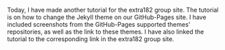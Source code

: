 Today, I have made another tutorial for the extra182 group site. The tutorial is on how to change the Jekyll theme on our GitHub-Pages site. I have included screenshots from the GitHub-Pages supported themes' repositories, as well as the link to these themes. I have also linked the tutorial to the corresponding link in the extra182 group site.
